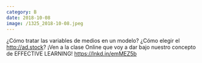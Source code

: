 ```yaml
--- 
category: B 
date: 2018-10-08 
image: /1325_2018-10-08.jpeg 
--- 
```


¿Cómo tratar las variables de medios en un modelo? ¿Cómo elegir el http://ad.stock? ¡Ven a la clase Online que voy a dar bajo nuestro concepto de EFFECTIVE LEARNING! https://lnkd.in/emMEZ5b
